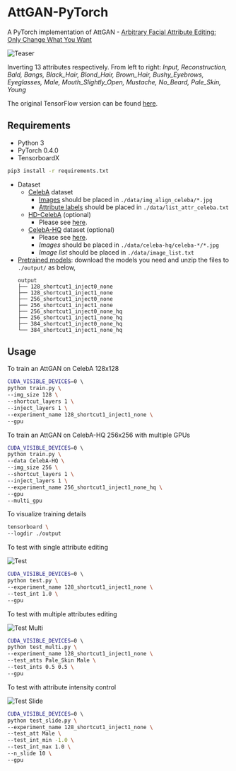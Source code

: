 # AttGAN-PyTorch

A PyTorch implementation of AttGAN - [Arbitrary Facial Attribute Editing: Only Change What You Want](https://arxiv.org/abs/1711.10678)

![Teaser](https://github.com/elvisyjlin/AttGAN-PyTorch/blob/master/pics/teaser.jpg)

Inverting 13 attributes respectively. From left to right: _Input, Reconstruction, Bald, Bangs, Black_Hair, Blond_Hair, Brown_Hair, Bushy_Eyebrows, Eyeglasses, Male, Mouth_Slightly_Open, Mustache, No_Beard, Pale_Skin, Young_

The original TensorFlow version can be found [here](https://github.com/LynnHo/AttGAN-Tensorflow).


## Requirements

* Python 3
* PyTorch 0.4.0
* TensorboardX

```bash
pip3 install -r requirements.txt
```

* Dataset
  * [CelebA](http://mmlab.ie.cuhk.edu.hk/projects/CelebA.html) dataset
    * [Images](https://www.dropbox.com/sh/8oqt9vytwxb3s4r/AADSNUu0bseoCKuxuI5ZeTl1a/Img?dl=0&preview=img_align_celeba.zip) should be placed in `./data/img_align_celeba/*.jpg`
    * [Attribute labels](https://www.dropbox.com/sh/8oqt9vytwxb3s4r/AAA8YmAHNNU6BEfWMPMfM6r9a/Anno?dl=0&preview=list_attr_celeba.txt) should be placed in `./data/list_attr_celeba.txt`
  * [HD-CelebA](https://github.com/LynnHo/HD-CelebA-Cropper) (optional)
    * Please see [here](https://github.com/LynnHo/HD-CelebA-Cropper).
  * [CelebA-HQ](https://github.com/tkarras/progressive_growing_of_gans) dataset (optional)
    * Please see [here](https://github.com/willylulu/celeba-hq-modified).
    * _Images_ should be placed in `./data/celeba-hq/celeba-*/*.jpg`
    * _Image list_ should be placed in `./data/image_list.txt`
* [Pretrained models](https://goo.gl/mQkqNo): download the models you need and unzip the files to `./output/` as below,
  ```text
  output
  ├── 128_shortcut1_inject0_none
  ├── 128_shortcut1_inject1_none
  ├── 256_shortcut1_inject0_none
  ├── 256_shortcut1_inject1_none
  ├── 256_shortcut1_inject0_none_hq
  ├── 256_shortcut1_inject1_none_hq
  ├── 384_shortcut1_inject0_none_hq
  └── 384_shortcut1_inject1_none_hq
  ```

## Usage

To train an AttGAN on CelebA 128x128

```bash
CUDA_VISIBLE_DEVICES=0 \ 
python train.py \ 
--img_size 128 \ 
--shortcut_layers 1 \ 
--inject_layers 1 \ 
--experiment_name 128_shortcut1_inject1_none \ 
--gpu
```

To train an AttGAN on CelebA-HQ 256x256 with multiple GPUs

```bash
CUDA_VISIBLE_DEVICES=0 \ 
python train.py \ 
--data CelebA-HQ \ 
--img_size 256 \ 
--shortcut_layers 1 \ 
--inject_layers 1 \ 
--experiment_name 256_shortcut1_inject1_none_hq \ 
--gpu
--multi_gpu
```

To visualize training details

```bash
tensorboard \
--logdir ./output
```

To test with single attribute editing

![Test](https://github.com/elvisyjlin/AttGAN-PyTorch/blob/master/pics/sample_testing.jpg)

```bash
CUDA_VISIBLE_DEVICES=0 \ 
python test.py \ 
--experiment_name 128_shortcut1_inject1_none \ 
--test_int 1.0 \ 
--gpu
```

To test with multiple attributes editing

![Test Multi](https://github.com/elvisyjlin/AttGAN-PyTorch/blob/master/pics/sample_testing_multi.jpg)

```bash
CUDA_VISIBLE_DEVICES=0 \ 
python test_multi.py \ 
--experiment_name 128_shortcut1_inject1_none \ 
--test_atts Pale_Skin Male \ 
--test_ints 0.5 0.5 \ 
--gpu
```

To test with attribute intensity control

![Test Slide](https://github.com/elvisyjlin/AttGAN-PyTorch/blob/master/pics/sample_testing_slide.jpg)

```bash
CUDA_VISIBLE_DEVICES=0 \ 
python test_slide.py \ 
--experiment_name 128_shortcut1_inject1_none \ 
--test_att Male \ 
--test_int_min -1.0 \ 
--test_int_max 1.0 \ 
--n_slide 10 \ 
--gpu
```
